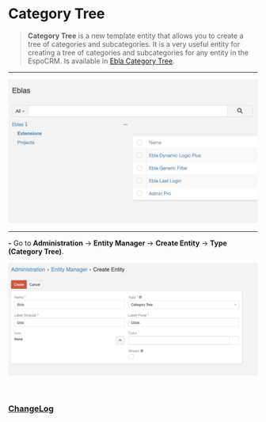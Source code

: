 # Category Tree <a href="https://www.eblasoft.com.tr/espocrm-extension-page/espocrm-category-tree" target="_blank" id="ext-version" data-id="65487e0be0f573008"></a>

> **Category Tree** is a new template entity that allows you to create a tree of categories and subcategories.
> It is a very useful entity for creating a tree of categories and subcategories for any entity in the
> EspoCRM.
> Is available in [Ebla Category Tree](https://www.eblasoft.com.tr/espocrm-extension-page/category-tree).

---

![Category Tree](../../_static/images/extensions/category-tree/category-tree.png)

---

**-** Go to **Administration** -> **Entity Manager** -> **Create Entity** -> **Type (Category Tree)**.

![Category Tree](../../_static/images/extensions/category-tree/category-tree-op.png)

<br>

### <font color=gray> [ChangeLog](changelog.md) </font>
